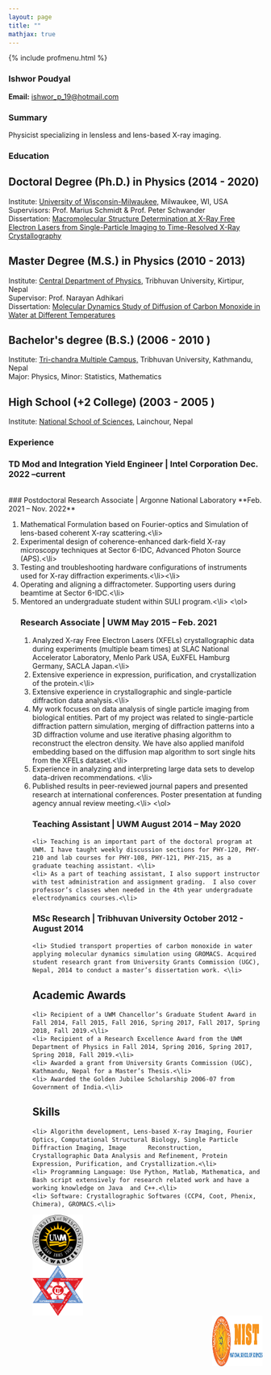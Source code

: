 ```yaml
---
layout: page
title: ""
mathjax: true
---
```


{% include profmenu.html %}


### Ishwor Poudyal	
**Email:** ishwor_p_19@hotmail.com

### Summary
Physicist specializing in lensless and lens-based X-ray imaging. 

### Education

## Doctoral Degree (Ph.D.) in Physics (2014 - 2020)
Institute: [University of Wisconsin-Milwaukee,](https://uwm.edu/) Milwaukee, WI, USA
<br>
Supervisors: Prof. Marius Schmidt & Prof. Peter Schwander
<br>
Dissertation: [Macromolecular Structure Determination at X-Ray Free Electron Lasers from Single-Particle Imaging  to Time-Resolved X-Ray Crystallography](https://dc.uwm.edu/cgi/viewcontent.cgi?article=3585&context=etd)
<br>
## Master Degree (M.S.) in Physics (2010 - 2013)
Institute: [Central Department of Physics,](https://tucdp.edu.np/) Tribhuvan University, Kirtipur, Nepal
<br>
Supervisor: Prof. Narayan Adhikari
<br>
Dissertation: [Molecular Dynamics Study of Diffusion of Carbon Monoxide in Water at Different Temperatures](https://github.com/ishworpoudyal/ishworpoudyal.github.io/blob/master/Professional/ishwor_thesis.pdf)
<br>

## Bachelor's degree (B.S.) (2006 - 2010 )
Institute: [Tri-chandra Multiple Campus,](https://trichandracampus.edu.np/) Tribhuvan University, Kathmandu, Nepal
<br>
Major: Physics, Minor: Statistics, Mathematics
<br>

## High School (+2 College) (2003 - 2005 )

Institute: [National School of Sciences,](https://nist.edu.np/) Lainchour, Nepal
<br>

### Experience

### TD Mod and Integration Yield Engineer | Intel Corporation 	       	 				**Dec. 2022 –current**

<br>
### Postdoctoral Research Associate | Argonne National Laboratory 					**Feb.  2021 – Nov. 2022**
<ol>
    <li> Mathematical Formulation based on Fourier-optics and Simulation of lens-based coherent X-ray scattering.<\li>
    <li> Experimental design of coherence-enhanced dark-field X-ray microscopy techniques at Sector 6-IDC, Advanced Photon Source (APS).<\li>
    <li> Testing and troubleshooting hardware configurations of instruments used for X-ray diffraction experiments.<\li><\li>
    <li> Operating and aligning a diffractometer. Supporting users during beamtime at Sector 6-IDC.<\li>
    <li> Mentored an undergraduate student within SULI program.<\li>
<\ol>


### Research Associate | UWM						 				**May 2015 – Feb. 2021**
<ol>
    <li> Analyzed X-ray Free Electron Lasers (XFELs) crystallographic data during experiments (multiple beam times) at SLAC National Accelerator Laboratory, Menlo Park USA, EuXFEL Hamburg Germany, SACLA Japan.<\li> 
    <li> Extensive experience in expression, purification, and crystallization of the protein.<\li>
    <li> Extensive experience in crystallographic and single-particle diffraction data analysis.<\li>
    <li> My work focuses on data analysis of single particle imaging from biological entities. Part of my project was related to single-particle diffraction pattern simulation, merging of diffraction patterns into a 3D diffraction volume and use iterative phasing algorithm to reconstruct the electron density. We have also applied manifold embedding based on the diffusion map algorithm to sort single hits from the XFELs dataset.<\li>
    <li> Experience in analyzing and interpreting large data sets to develop data-driven recommendations. <\li>
    <li> Published results in peer-reviewed journal papers and presented research at international conferences. Poster presentation at funding agency annual review meeting.<\li>
<\ol>

### Teaching Assistant | UWM						           		 	**August 2014 – May 2020**
    <li> Teaching is an important part of the doctoral program at UWM. I have taught weekly discussion sections for PHY-120, PHY-210 and lab courses for PHY-108, PHY-121, PHY-215, as a graduate teaching assistant. <\li>
    <li> As a part of teaching assistant, I also support instructor with test administration and assignment grading.  I also cover professor’s classes when needed in the 4th year undergraduate electrodynamics courses.<\li>


### MSc Research | Tribhuvan University 				       					**October 2012 - August 2014**
    <li> Studied transport properties of carbon monoxide in water applying molecular dynamics simulation using GROMACS. Acquired student research grant from University Grants Commission (UGC), Nepal, 2014 to conduct a master’s dissertation work. <\li>


## Academic Awards

    <li> Recipient of a UWM Chancellor’s Graduate Student Award in Fall 2014, Fall 2015, Fall 2016, Spring 2017, Fall 2017, Spring 2018, Fall 2019.<\li>
    <li> Recipient of a Research Excellence Award from the UWM Department of Physics in Fall 2014, Spring 2016, Spring 2017, Spring 2018, Fall 2019.<\li>
    <li> Awarded a grant from University Grants Commission (UGC), Kathmandu, Nepal for a Master’s Thesis.<\li>
    <li> Awarded the Golden Jubilee Scholarship 2006-07 from Government of India.<\li>


## Skills 

    <li> Algorithm development, Lens-based X-ray Imaging, Fourier Optics, Computational Structural Biology, Single Particle Diffraction Imaging, Image 		Reconstruction, Crystallographic Data Analysis and Refinement, Protein Expression, Purification, and Crystallization.<\li>
    <li> Programming Language: Use Python, Matlab, Mathematica, and Bash script extensively for research related work and have a working knowledge on Java 	and C++.<\li>
    <li> Software: Crystallographic Softwares (CCP4, Coot, Phenix, Chimera), GROMACS.<\li>

<img align="left" width="100" height="100" src="/Images/uwmlogo.png">
<br clear="left"/> 
<img align="middle" width="100" height="100" src="/Images/TU.png">
<br clear="middle"/>
<img align="right" width="100" height="100" src="/Images/NIST.png">
<br clear="right"/>
